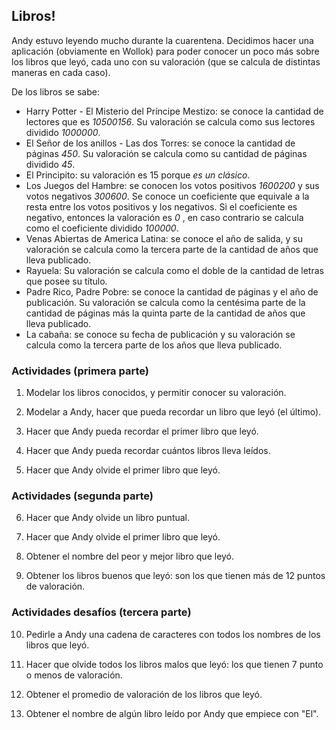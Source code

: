 ## Libros!

Andy estuvo leyendo mucho durante la cuarentena. Decidimos hacer una aplicación (obviamente en Wollok) para poder conocer un poco más sobre los libros que leyó, cada uno con su valoración (que se calcula de distintas maneras en cada caso).

De los libros se sabe:
* Harry Potter - El Misterio del Príncipe Mestizo: se conoce la cantidad de lectores que es _10500156_. Su valoración se calcula como sus lectores dividido _1000000_.
* El Señor de los anillos - Las dos Torres: se conoce la cantidad de páginas _450_. Su valoración se calcula como su cantidad de páginas dividido _45_.
* El Principito: su valoración es 15 porque _es un clásico_. 
* Los Juegos del Hambre: se conocen los votos positivos _1600200_ y sus votos negativos _300600_. Se conoce un coeficiente que equivale a la resta entre los votos positivos y los negativos. Si el coeficiente es negativo, entonces la valoración es _0_ , en caso contrario se calcula como el coeficiente dividido _100000_.
* Venas Abiertas de America Latina: se conoce el año de salida, y su valoración se calcula como la tercera parte de la cantidad de años que lleva publicado.
* Rayuela: Su valoración se calcula como el doble de la cantidad de letras que posee su título.
* Padre Rico, Padre Pobre: se conoce la cantidad de páginas y el año de publicación. Su valoración se calcula como la centésima parte de la cantidad de páginas más la quinta parte de la cantidad de años que lleva publicado.
* La cabaña: se conoce su fecha de publicación y su valoración se calcula como la tercera parte de los años que lleva publicado.

### Actividades (primera parte)

1. Modelar los libros conocidos, y permitir conocer su valoración.

2. Modelar a Andy, hacer que pueda recordar un libro que leyó (el último).

3. Hacer que Andy pueda recordar el primer libro que leyó.

4. Hacer que Andy pueda recordar cuántos libros lleva leídos.

5. Hacer que Andy olvide el primer libro que leyó.


### Actividades (segunda parte)

6. Hacer que Andy olvide un libro puntual.

7. Hacer que Andy olvide el primer libro que leyó.

8. Obtener el nombre del peor y mejor libro que leyó.

9. Obtener los libros buenos que leyó: son los que tienen más de 12 puntos de valoración.


### Actividades desafíos (tercera parte)

10. Pedirle a Andy una cadena de caracteres con todos los nombres de los libros que leyó.

11. Hacer que olvide todos los libros malos que leyó: los que tienen 7 punto o menos de valoración.

12. Obtener el promedio de valoración de los libros que leyó.

13. Obtener el nombre de algún libro leído por Andy que empiece con "El".
